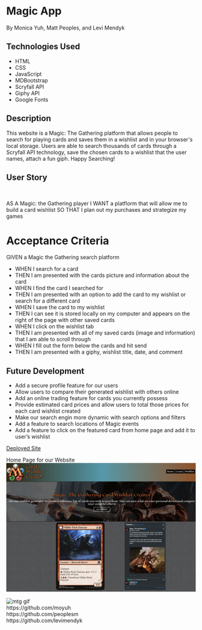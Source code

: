# Magic App

By Monica Yuh, Matt Peoples, and Levi Mendyk

## Technologies Used

<ul>
<li>HTML</li>
<li>CSS</li>
<li>JavaScript</li>
<li>MDBootstrap</li>
<li>Scryfall API</li>
<li>Giphy API</li>
<li>Google Fonts</li>
</ul>

## Description

This website is a Magic: The Gathering platform that allows people to search for playing cards and saves them in a wishlist and in your browser's local storage. Users are able to search thousands of cards through a Scryfall API technology, save the chosen cards to a wishlist that the user names, attach a fun giph. Happy Searching!

## User Story

<br>

AS A Magic: the Gathering player
I WANT a platflorm that will allow me to build a card wishlist
SO THAT I plan out my purchases and strategize my games

# Acceptance Criteria

GIVEN a Magic the Gathering search platform
<br>

<ul>
<li>WHEN I search for a card</li>
<li>THEN I am presented with the cards picture and information about the card</li>
<li>WHEN I find the card I searched for</li>
<li>THEN I am presented with an option to add the card to my wishlist or search for a different card</li>
<li>WHEN I save the card to my wishlist</li>
<li>THEN I can see it is stored locally on my computer and appears on the right of the page with other saved cards
<li>WHEN I click on the wishlist tab</li>
<li>THEN I am presented with all of my saved cards (image and information) that I am able to scroll through</li>
<li>WHEN I fill out the form below the cards and hit send</li>
<li>THEN I am presented with a giphy, wishlist title, date, and comment</li>
</ul>

## Future Development

<ul>
<li>Add a secure profile feature for our users</li>
<li>Allow users to compare their generated wishlist with others online</li>
<li>Add an online trading feature for cards you currently possess</li>
<li>Provide estimated card prices and allow users to total those prices for each card wishlist created</li>
<li>Make our search engin more dynamic with search options and filters</li>
<li>Add a feature to search locations of Magic events</li>
<li>Add a feature to click on the featured card from home page and add it to user’s wishlist
</li>
</ul>

[Deployed Site](https://peoplesm.github.io/magic-app/)

Home Page for our Website
<img src="./assets/images/screenshot.png" alt="magic the gathering home page" />

<img src="./assets/images/run-through.gif" alt="mtg gif"/>

<br>
https://github.com/moyuh
<br>
https://github.com/peoplesm
<br>
https://github.com/levimendyk
